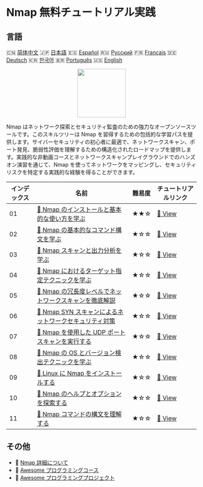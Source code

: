 # Nmap 無料チュートリアル実践

## 言語

🇨🇳 [简体中文](README_zh.md) 🇯🇵 [日本語](README_ja.md) 🇪🇸 [Español](README_es.md) 🇷🇺 [Русский](README_ru.md) 🇫🇷 [Français](README_fr.md) 🇩🇪 [Deutsch](README_de.md) 🇰🇷 [한국어](README_ko.md) 🇧🇷 [Português](README_pt.md) 🇺🇸 [English](README.md) 

<div align="center">
<img width="128px" src="https://file.labex.io/path/pPoL1KPkCT9I.png">
</div>

Nmap はネットワーク探索とセキュリティ監査のための強力なオープンソースツールです。このスキルツリーは Nmap を習得するための包括的な学習パスを提供します。サイバーセキュリティの初心者に最適で、ネットワークスキャン、ポート発見、脆弱性評価を理解するための構造化されたロードマップを提供します。実践的な非動画コースとネットワークスキャンプレイグラウンドでのハンズオン演習を通じて、Nmap を使ってネットワークをマッピングし、セキュリティリスクを特定する実践的な経験を得ることができます。

|   インデックス | 名前                                                                                                                                                   | 難易度   | チュートリアルリンク                                                                                    |
|----------------|--------------------------------------------------------------------------------------------------------------------------------------------------------|----------|---------------------------------------------------------------------------------------------------------|
|             01 | [📖 Nmap のインストールと基本的な使い方を学ぶ](https://labex.io/ja/tutorials/nmap-learn-nmap-installation-and-basic-usage-415924)                      | ★★☆      | [🔗 View](https://labex.io/ja/tutorials/nmap-learn-nmap-installation-and-basic-usage-415924)            |
|             02 | [📖 Nmap の基本的なコマンド構文を学ぶ](https://labex.io/ja/tutorials/nmap-learn-nmap-basic-command-syntax-415919)                                      | ★☆☆      | [🔗 View](https://labex.io/ja/tutorials/nmap-learn-nmap-basic-command-syntax-415919)                    |
|             03 | [📖 Nmap スキャンと出力分析を学ぶ](https://labex.io/ja/tutorials/nmap-learn-nmap-scanning-and-output-analysis-415926)                                  | ★☆☆      | [🔗 View](https://labex.io/ja/tutorials/nmap-learn-nmap-scanning-and-output-analysis-415926)            |
|             04 | [📖 Nmap におけるターゲット指定テクニックを学ぶ](https://labex.io/ja/tutorials/nmap-learn-target-specification-techniques-in-nmap-415935)              | ★☆☆      | [🔗 View](https://labex.io/ja/tutorials/nmap-learn-target-specification-techniques-in-nmap-415935)      |
|             05 | [📖 Nmap の冗長度レベルでネットワークスキャンを徹底解説](https://labex.io/ja/tutorials/nmap-explore-nmap-verbosity-levels-for-network-scanning-415939) | ★☆☆      | [🔗 View](https://labex.io/ja/tutorials/nmap-explore-nmap-verbosity-levels-for-network-scanning-415939) |
|             06 | [📖 Nmap SYN スキャンによるネットワークセキュリティ対策](https://labex.io/ja/tutorials/nmap-conduct-nmap-syn-scans-for-network-security-415934)        | ★☆☆      | [🔗 View](https://labex.io/ja/tutorials/nmap-conduct-nmap-syn-scans-for-network-security-415934)        |
|             07 | [📖 Nmap を使用した UDP ポートスキャンを実行する](https://labex.io/ja/tutorials/nmap-perform-udp-port-scanning-with-nmap-415938)                       | ★☆☆      | [🔗 View](https://labex.io/ja/tutorials/nmap-perform-udp-port-scanning-with-nmap-415938)                |
|             08 | [📖 Nmap の OS とバージョン検出テクニックを学ぶ](https://labex.io/ja/tutorials/nmap-learn-nmap-os-and-version-detection-techniques-415925)             | ★☆☆      | [🔗 View](https://labex.io/ja/tutorials/nmap-learn-nmap-os-and-version-detection-techniques-415925)     |
|             09 | [📖 Linux に Nmap をインストールする](https://labex.io/ja/tutorials/nmap-install-nmap-on-linux-530181)                                                 | ★☆☆      | [🔗 View](https://labex.io/ja/tutorials/nmap-install-nmap-on-linux-530181)                              |
|             10 | [📖 Nmap のヘルプとオプションを探索する](https://labex.io/ja/tutorials/nmap-explore-nmap-help-and-options-in-nmap-547101)                              | ★☆☆      | [🔗 View](https://labex.io/ja/tutorials/nmap-explore-nmap-help-and-options-in-nmap-547101)              |
|             11 | [📖 Nmap コマンドの構文を理解する](https://labex.io/ja/tutorials/nmap-understand-nmap-command-syntax-530159)                                           | ★☆☆      | [🔗 View](https://labex.io/ja/tutorials/nmap-understand-nmap-command-syntax-530159)                     |

## その他

- 🔗 [Nmap 詳細について](https://labex.io/ja/skilltrees/nmap)
- 🔗 [Awesome プログラミングコース](https://github.com/labex-labs/awesome-programming-courses)
- 🔗 [Awesome プログラミングプロジェクト](https://github.com/labex-labs/awesome-programming-projects)

